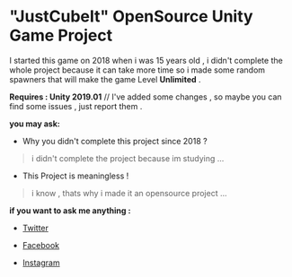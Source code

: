 # "JustCubeIt" OpenSource Unity Game Project

 I started this game on 2018 when i was 15 years old , i didn't complete the whole project because it can take more time so i made some random spawners that will make the game Level **Unlimited** .
 
 **Requires : Unity 2019.01** // I've added some changes , so maybe you can find some issues , just report them .
 
 **you may ask:**
 - Why you didn't complete this project since 2018 ?
 > i didn't complete the project because im studying ...
 - This Project is meaningless !
 > i know , thats why i made it an opensource project ...
 
 **if you want to ask me anything :**
  - [Twitter](https://twitter.com/JustPowerfulMe)
 
  - [Facebook](https://www.facebook.com/ahmedamine.doudech)
 
  - [Instagram](https://www.instagram.com/ahmed_amine_doudech/)
 
 

